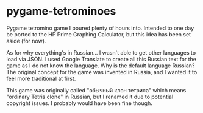 pygame-tetrominoes
==

Pygame tetromino game I poured plenty of hours into. Intended to one day be ported to the HP Prime Graphing Calculator, but this idea has been set aside (for now).

As for why everything's in Russian... I wasn't able to get other languages to load via JSON. I used Google Translate to create all this Russian text for the game as I do not know the language. Why is the default language Russian? The original concept for the game was invented in Russia, and I wanted it to feel more traditional at first.

This game was originally called "обычный клон тетриса" which means "ordinary Tetris clone" in Russian, but I renamed it due to potential copyright issues. I probably would have been fine though.
